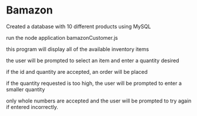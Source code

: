 # Bamazon

Created a database with 10 different products using MySQL

run the node application bamazonCustomer.js

this program will display all of the available inventory items

the user will be prompted to select an item and enter a quantity desired

if the id and quantity are accepted, an order will be placed

if the quantity requested is too high, the user will be prompted to enter a smaller quantity

only whole numbers are accepted and the user will be prompted to try again if entered incorrectly.